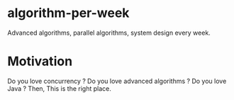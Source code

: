 # algorithm-per-week
Advanced algorithms, parallel algorithms, system design every week.


# Motivation
Do you love concurrency ? Do you love advanced algorithms ? Do you love Java ?
Then, This is the right place.
